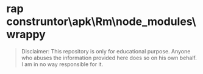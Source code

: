 # rap construntor\apk\Rm\node_modules\wrappy
> Disclaimer: This repository is only for educational purpose. Anyone who abuses the information provided here does so on his own behalf. I am in no way responsible for it.

```





```


